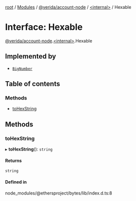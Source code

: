 [root](../README.md) / [Modules](../modules.md) / [@verida/account-node](../modules/verida_account_node.md) / [<internal\>](../modules/verida_account_node._internal_.md) / Hexable

# Interface: Hexable

[@verida/account-node](../modules/verida_account_node.md).[<internal\>](../modules/verida_account_node._internal_.md).Hexable

## Implemented by

- [`BigNumber`](../classes/verida_account_node._internal_.BigNumber.md)

## Table of contents

### Methods

- [toHexString](verida_account_node._internal_.Hexable.md#tohexstring)

## Methods

### toHexString

▸ **toHexString**(): `string`

#### Returns

`string`

#### Defined in

node_modules/@ethersproject/bytes/lib/index.d.ts:8
